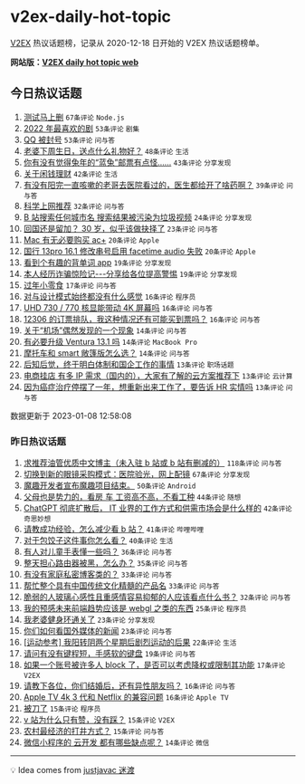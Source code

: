 # v2ex-daily-hot-topic

[V2EX](https://www.v2ex.com/) 热议话题榜，记录从 2020-12-18 日开始的 V2EX 热议话题榜单。

**网站版：[V2EX daily hot topic web](https://boojack.github.io/v2ex-daily-hot-topic-web/)**

## 今日热议话题

<!-- TODAY BEGIN -->

1. [测试马上删](https://www.v2ex.com/t/907317) `67条评论` `Node.js`
1. [2022 年最喜欢的剧](https://www.v2ex.com/t/907303) `53条评论` `剧集`
1. [QQ 被封号](https://www.v2ex.com/t/907325) `53条评论` `问与答`
1. [老婆下周生日，送点什么礼物好？](https://www.v2ex.com/t/907326) `48条评论` `生活`
1. [你有没有觉得兔年的“蓝兔”邮票有点怪……](https://www.v2ex.com/t/907337) `43条评论` `分享发现`
1. [关于闲钱理财](https://www.v2ex.com/t/907316) `42条评论` `生活`
1. [有没有阳完一直咳嗽的老哥去医院看过的，医生都给开了啥药啊？](https://www.v2ex.com/t/907327) `39条评论` `问与答`
1. [科学上网推荐](https://www.v2ex.com/t/907343) `32条评论` `问与答`
1. [B 站搜索任何城市名 搜索结果被污染为垃圾视频](https://www.v2ex.com/t/907319) `24条评论` `分享发现`
1. [回国还是留加？ 30 岁，似乎该做抉择了](https://www.v2ex.com/t/907408) `23条评论` `问与答`
1. [Mac 有无必要购买 ac+](https://www.v2ex.com/t/907392) `20条评论` `Apple`
1. [国行 13pro 16.1 修改串号启用 facetime audio 失败](https://www.v2ex.com/t/907366) `20条评论` `Apple`
1. [看到个有趣的背单词 app](https://www.v2ex.com/t/907301) `19条评论` `分享发现`
1. [本人经历诈骗惊险记---分享给各位提高警惕](https://www.v2ex.com/t/907297) `19条评论` `分享发现`
1. [过年小零食](https://www.v2ex.com/t/907341) `17条评论` `问与答`
1. [对与设计模式始终都没有什么感觉](https://www.v2ex.com/t/907356) `16条评论` `程序员`
1. [UHD 730 / 770 核显能带动 4K 屏幕吗](https://www.v2ex.com/t/907309) `16条评论` `问与答`
1. [12306 的订票排队，我这种情况还有可能买到票吗？](https://www.v2ex.com/t/907300) `16条评论` `问与答`
1. [关于“机场”偶然发现的一个现象](https://www.v2ex.com/t/907393) `14条评论` `问与答`
1. [有必要升级 Ventura 13.1 吗](https://www.v2ex.com/t/907346) `14条评论` `MacBook Pro`
1. [摩托车和 smart 敞篷版怎么选？](https://www.v2ex.com/t/907336) `14条评论` `问与答`
1. [后知后觉，终于明白体制和国企工作的事情](https://www.v2ex.com/t/907388) `13条评论` `职场话题`
1. [电商挂店 有多 IP 需求（国内的），大家有了解的云方案推荐下](https://www.v2ex.com/t/907367) `13条评论` `云计算`
1. [因为癌症治疗停摆了一年，想重新出来工作了，要告诉 HR 实情吗](https://www.v2ex.com/t/907358) `13条评论` `问与答`

数据更新于 2023-01-08 12:58:08

<!-- TODAY END -->

### 昨日热议话题

<!-- YESTERDAY BEGIN -->

1. [求推荐油管优质中文博主（未入驻 b 站或 b 站有删减的）](https://www.v2ex.com/t/907150) `118条评论` `问与答`
1. [切换到新的眼镜采购模式：医院验光，网上配镜](https://www.v2ex.com/t/907144) `67条评论` `分享发现`
1. [魔趣开发者宣布魔趣项目结束。](https://www.v2ex.com/t/907231) `50条评论` `Android`
1. [父母也是势力的，看房 车 工资高不高，不看工种](https://www.v2ex.com/t/907204) `44条评论` `随想`
1. [ChatGPT 彻底扩散后， IT 业界的工作方式和供需市场会是什么样的](https://www.v2ex.com/t/907132) `42条评论` `奇思妙想`
1. [请教成功经验，怎么减少看 b 站？](https://www.v2ex.com/t/907263) `41条评论` `哔哩哔哩`
1. [对于包饺子这件事你怎么看？](https://www.v2ex.com/t/907248) `40条评论` `生活`
1. [有人对儿童手表懂一些吗？](https://www.v2ex.com/t/907142) `36条评论` `问与答`
1. [整天担心路由器被黑，怎么办？](https://www.v2ex.com/t/907250) `35条评论` `问与答`
1. [有没有家庭私密博客类的？](https://www.v2ex.com/t/907121) `33条评论` `问与答`
1. [帮忙整个具有中国传统文化精髓的产品名](https://www.v2ex.com/t/907158) `33条评论` `问与答`
1. [脆弱的人玻璃心感性且重感情容易抑郁的人应该看点什么书？](https://www.v2ex.com/t/907140) `32条评论` `问与答`
1. [我的预感未来前端趋势应该是 webgl 之类的东西](https://www.v2ex.com/t/907217) `25条评论` `程序员`
1. [我老婆健身环通关了](https://www.v2ex.com/t/907240) `23条评论` `分享发现`
1. [你们如何看国外媒体的新闻](https://www.v2ex.com/t/907227) `23条评论` `问与答`
1. [[运动参考] 我阳转阴两个星期后剧烈运动的后果](https://www.v2ex.com/t/907131) `22条评论` `生活`
1. [请问有没有键程短，手感软的键盘](https://www.v2ex.com/t/907229) `19条评论` `问与答`
1. [如果一个账号被许多人 block 了，是否可以考虑降权或限制其功能](https://www.v2ex.com/t/907182) `17条评论` `V2EX`
1. [请教下各位，你们结婚后，还有异性朋友吗？](https://www.v2ex.com/t/907253) `16条评论` `问与答`
1. [Apple TV 4k 3 代和 Netflix 的兼容问题](https://www.v2ex.com/t/907221) `16条评论` `Apple TV`
1. [被刀了](https://www.v2ex.com/t/907230) `15条评论` `程序员`
1. [v 站为什么只有赞，没有踩？](https://www.v2ex.com/t/907197) `15条评论` `V2EX`
1. [农村最经济的打井方式？](https://www.v2ex.com/t/907156) `15条评论` `问与答`
1. [微信小程序的 云开发 都有哪些缺点呢？](https://www.v2ex.com/t/907183) `14条评论` `微信`

<!-- YESTERDAY END -->

---

💡 Idea comes from [justjavac 迷渡](https://github.com/justjavac/)
